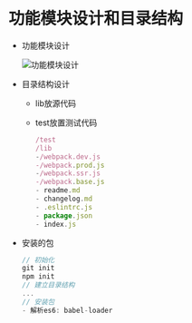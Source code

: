 # 功能模块设计和目录结构

- 功能模块设计

  ![功能模块设计](D:\personal\material\personal-note\webpack\mdnotes\images\module-function-design.jpg)

- 目录结构设计

  - lib放源代码

  - test放置测试代码

    ```js
    /test
    /lib
    -/webpack.dev.js
    -/webpack.prod.js
    -/webpack.ssr.js
    -/webpack.base.js
    - readme.md
    - changelog.md
    - .eslintrc.js
    - package.json
    - index.js
    ```

- 安装的包

  ```js
  // 初始化
  git init
  npm init
  // 建立目录结构
  ...
  // 安装包
  - 解析es6: babel-loader
  ```

  